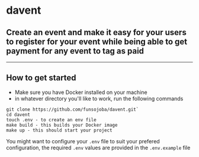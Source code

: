 # davent

## Create an event and make it easy for your users to register for your event while being able to get payment for any event to tag as paid

___
## How to get started

- Make sure you have Docker installed on your machine
- in whatever directory you'll like to work, run the following commands
```
git clone https://github.com/funsojoba/davent.git`
cd davent
touch .env - to create an env file  
make build - this builds your Docker image
make up - this should start your project
```
You might want to configure your `.env` file to suit your prefered configuration, the required `.env` values are provided in the `.env.example` file




